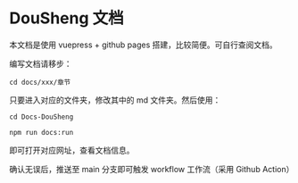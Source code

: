 # DouSheng 文档

本文档是使用 vuepress + github pages 搭建，比较简便。可自行查阅文档。


编写文档请移步：

```shell
cd docs/xxx/章节
```

只要进入对应的文件夹，修改其中的 md 文件夹。然后使用：

```shell
cd Docs-DouSheng

npm run docs:run
```

即可打开对应网址，查看文档信息。

确认无误后，推送至 main 分支即可触发 workflow 工作流（采用 Github Action）


